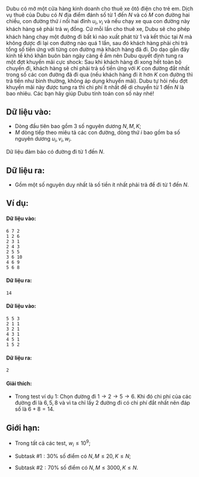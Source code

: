 <!--**<center>CSP Open Contest 2</center>**-->

Dubu có mở một cửa hàng kinh doanh cho thuê xe ôtô điện cho trẻ em. Dịch vụ thuê của Dubu có $N$ địa điểm đánh số từ $1$ đến $N$ và có $M$ con đường hai chiều, con đường thứ $i$ nối hai đỉnh $u_i, v_i$ và nếu chạy xe qua con đường này khách hàng sẽ phải trả $w_i$ đồng. Cứ mỗi lần cho thuê xe, Dubu sẽ cho phép khách hàng chạy một đường đi bất kì nào xuất phát từ $1$ và kết thúc tại $N$ mà không được đi lại con đường nào quá $1$ lần, sau đó khách hàng phải chi trả tổng số tiền ứng với từng con đường mà khách hàng đã đi. Do dạo gần đây kinh tế khó khăn buôn bán ngày càng ế ẩm nên Dubu quyết định tung ra một đợt khuyến mãi cực shock: Sau khi khách hàng đi xong hết toàn bộ chuyến đi, khách hàng sẽ chỉ phải trả số tiền ứng với $K$ con đường đắt nhất trong số các con đường đã đi qua (nếu khách hàng đi ít hơn $K$ con đường thì trả tiền như bình thường, không áp dụng khuyến mãi). Dubu tự hỏi nếu đợt khuyến mãi này được tung ra thì chi phí ít nhất để di chuyển từ $1$ đến $N$ là bao nhiêu. Các bạn hãy giúp Dubu tính toán con số này nhé!

## Dữ liệu vào:
- Dòng đầu tiên bao gồm 3 số nguyên dương $N, M, K$;
- $M$ dòng tiếp theo miêu tả các con đường, dòng thứ $i$ bao gồm ba số nguyên dương $u_i, v_i, w_i$.

Dữ liệu đảm bảo có đường đi từ $1$ đến $N$.

## Dữ liệu ra:
- Gồm một số nguyên duy nhất là số tiền ít nhất phải trả để đi từ $1$ đến $N$.

## Ví dụ:
#### Dữ liệu vào:
```
6 7 2
1 2 6
2 3 1
2 4 3
2 5 5
3 6 10
4 6 9
5 6 8
```

#### Dữ liệu ra:
```
14
```

#### Dữ liệu vào:
```
5 5 3
2 1 1
3 2 1
4 3 1
4 5 1
1 5 2
```

#### Dữ liệu ra:
```
2
```

#### Giải thích:
- Trong test ví dụ $1$: Chọn đường đi $1 → 2 → 5 → 6$. Khi đó chi phí của các đường đi là $6, 5, 8$ và
vì ta chỉ lấy $2$ đường đi có chi phí đắt nhất nên đáp số là $6 + 8 = 14$.

## Giới hạn:
- Trong tất cả các test, $w_i ≤ 10^9$;

- Subtask $\#1: 30\%$ số điểm có $N, M ≤ 20, K ≤ N$;
- Subtask $\#2: 70\%$ số điểm có $N, M ≤ 3000, K ≤ N$.